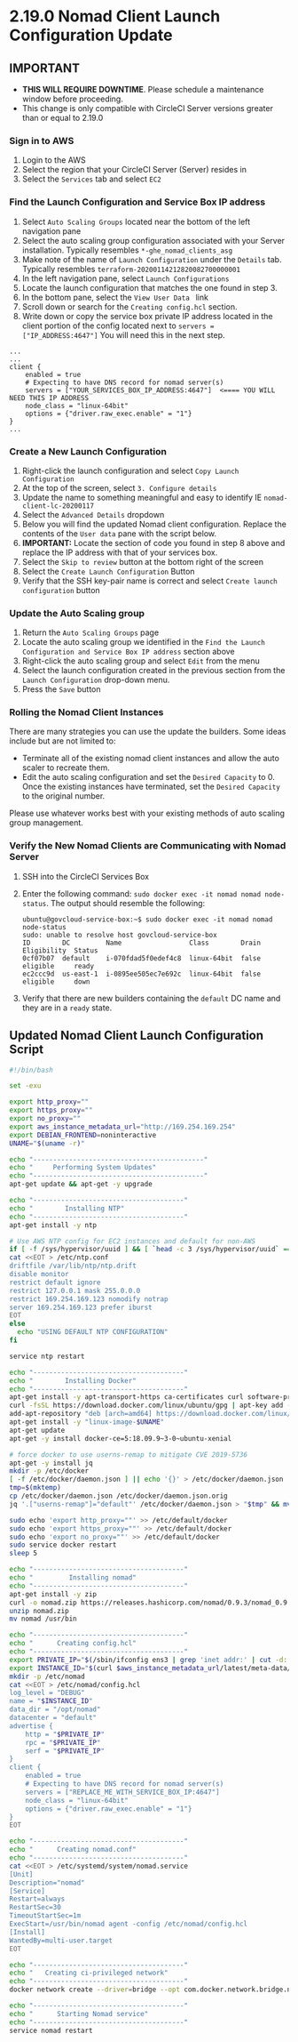 # 2.19.0 Nomad Client Launch Configuration Update

## IMPORTANT

* **THIS WILL REQUIRE DOWNTIME**.  Please schedule a maintenance window before proceeding.  
* This change is only compatible with CircleCI Server versions greater than or equal to 2.19.0 



### Sign in to AWS

1. Login to the AWS
2. Select the region that your CircleCI Server (Server) resides in
3. Select the `Services` tab and select `EC2`



### Find the Launch Configuration and Service Box IP address

1. Select `Auto Scaling Groups` located near the bottom of the left navigation pane
2. Select the auto scaling group configuration associated with your Server installation.  Typically resembles `*-ghe_nomad_clients_asg`
3. Make note of the name of `Launch Configuration` under the `Details` tab.  Typically resembles `terraform-20200114212820082700000001`
4. In the left navigation pane, select `Launch Configurations`
5. Locate the launch configuration that matches the one found in step 3.
6. In the bottom pane, select the `View User Data ` link
7. Scroll down or search for the `Creating config.hcl` section.  
8. Write down or copy the service box private IP address located in the client portion of the config located next to `servers = ["IP_ADDRESS:4647"]` You will need this in the next step.

```
...
...
client {
    enabled = true
    # Expecting to have DNS record for nomad server(s)
    servers = ["YOUR_SERVICES_BOX_IP_ADDRESS:4647"]  <==== YOU WILL NEED THIS IP ADDRESS
    node_class = "linux-64bit"
    options = {"driver.raw_exec.enable" = "1"}
}
...
```



### Create a New Launch Configuration 

1. Right-click the launch configuration and select `Copy Launch Configuration` 
2. At the top of the screen, select `3. Configure details `
3. Update the name to something meaningful and easy to identify IE `nomad-client-lc-20200117`
4. Select the `Advanced Details` dropdown
5. Below you will find the updated Nomad client configuration.  Replace the contents of the `User data` pane with the script below.  
6. **IMPORTANT:** Locate the section of code you found in step 8 above and replace the IP address with that of your services box. 
7. Select the `Skip to review` button at the bottom right of the screen
8. Select the `Create Launch Configuration` Button
9. Verify that the SSH key-pair name is correct and select `Create launch configuration` button



### Update the Auto Scaling group 

1. Return the `Auto Scaling Groups` page
2. Locate the auto scaling group we identified in the `Find the Launch Configuration and Service Box IP address` section above
3. Right-click the auto scaling group and select `Edit` from the menu
4. Select the launch configuration created in the previous section from the `Launch Configuration` drop-down menu.
5. Press the `Save` button



### Rolling the Nomad Client Instances

There are many strategies you can use the update the builders.  Some ideas include but are not limited to:

* Terminate all of the existing nomad client instances and allow the auto scaler to recreate them.
* Edit the auto scaling configuration and set the `Desired Capacity`  to 0.  Once the existing instances have terminated, set the `Desired Capacity` to the original number.

Please use whatever works best with your existing methods of auto scaling group management. 



### Verify the New Nomad Clients are Communicating with Nomad Server

1. SSH into the CircleCI Services Box

2. Enter the following command: `sudo docker exec -it nomad nomad node-status`. The output should resemble the following:

   ```
   ubuntu@govcloud-service-box:~$ sudo docker exec -it nomad nomad node-status
   sudo: unable to resolve host govcloud-service-box
   ID        DC         Name                 Class        Drain  Eligibility  Status
   0cf07b07  default    i-070fdad5f0edef4c8  linux-64bit  false  eligible     ready
   ec2ccc9d  us-east-1  i-0895ee505ec7e692c  linux-64bit  false  eligible     down
   ```

3. Verify that there are new builders containing the `default` DC name and they are in a `ready` state.



## Updated Nomad Client Launch Configuration Script

```bash
#!/bin/bash

set -exu

export http_proxy=""
export https_proxy=""
export no_proxy=""
export aws_instance_metadata_url="http://169.254.169.254"
export DEBIAN_FRONTEND=noninteractive
UNAME="$(uname -r)"

echo "-------------------------------------------"
echo "     Performing System Updates"
echo "-------------------------------------------"
apt-get update && apt-get -y upgrade

echo "--------------------------------------"
echo "        Installing NTP"
echo "--------------------------------------"
apt-get install -y ntp

# Use AWS NTP config for EC2 instances and default for non-AWS
if [ -f /sys/hypervisor/uuid ] && [ `head -c 3 /sys/hypervisor/uuid` == ec2 ]; then
cat <<EOT > /etc/ntp.conf
driftfile /var/lib/ntp/ntp.drift
disable monitor
restrict default ignore
restrict 127.0.0.1 mask 255.0.0.0
restrict 169.254.169.123 nomodify notrap
server 169.254.169.123 prefer iburst
EOT
else
  echo "USING DEFAULT NTP CONFIGURATION"
fi

service ntp restart

echo "--------------------------------------"
echo "        Installing Docker"
echo "--------------------------------------"
apt-get install -y apt-transport-https ca-certificates curl software-properties-common
curl -fsSL https://download.docker.com/linux/ubuntu/gpg | apt-key add -
add-apt-repository "deb [arch=amd64] https://download.docker.com/linux/ubuntu $(lsb_release -cs) stable"
apt-get install -y "linux-image-$UNAME"
apt-get update
apt-get -y install docker-ce=5:18.09.9~3-0~ubuntu-xenial

# force docker to use userns-remap to mitigate CVE 2019-5736
apt-get -y install jq
mkdir -p /etc/docker
[ -f /etc/docker/daemon.json ] || echo '{}' > /etc/docker/daemon.json
tmp=$(mktemp)
cp /etc/docker/daemon.json /etc/docker/daemon.json.orig
jq '.["userns-remap"]="default"' /etc/docker/daemon.json > "$tmp" && mv "$tmp" /etc/docker/daemon.json

sudo echo 'export http_proxy=""' >> /etc/default/docker
sudo echo 'export https_proxy=""' >> /etc/default/docker
sudo echo 'export no_proxy=""' >> /etc/default/docker
sudo service docker restart
sleep 5

echo "--------------------------------------"
echo "         Installing nomad"
echo "--------------------------------------"
apt-get install -y zip
curl -o nomad.zip https://releases.hashicorp.com/nomad/0.9.3/nomad_0.9.3_linux_amd64.zip
unzip nomad.zip
mv nomad /usr/bin

echo "--------------------------------------"
echo "      Creating config.hcl"
echo "--------------------------------------"
export PRIVATE_IP="$(/sbin/ifconfig ens3 | grep 'inet addr:' | cut -d: -f2 | awk '{ print $1}')"
export INSTANCE_ID="$(curl $aws_instance_metadata_url/latest/meta-data/instance-id)"
mkdir -p /etc/nomad
cat <<EOT > /etc/nomad/config.hcl
log_level = "DEBUG"
name = "$INSTANCE_ID"
data_dir = "/opt/nomad"
datacenter = "default"
advertise {
    http = "$PRIVATE_IP"
    rpc = "$PRIVATE_IP"
    serf = "$PRIVATE_IP"
}
client {
    enabled = true
    # Expecting to have DNS record for nomad server(s)
    servers = ["REPLACE_ME_WITH_SERVICE_BOX_IP:4647"]
    node_class = "linux-64bit"
    options = {"driver.raw_exec.enable" = "1"}
}
EOT

echo "--------------------------------------"
echo "      Creating nomad.conf"
echo "--------------------------------------"
cat <<EOT > /etc/systemd/system/nomad.service
[Unit]
Description="nomad"
[Service]
Restart=always
RestartSec=30
TimeoutStartSec=1m
ExecStart=/usr/bin/nomad agent -config /etc/nomad/config.hcl
[Install]
WantedBy=multi-user.target
EOT

echo "--------------------------------------"
echo "   Creating ci-privileged network"
echo "--------------------------------------"
docker network create --driver=bridge --opt com.docker.network.bridge.name=ci-privileged ci-privileged

echo "--------------------------------------"
echo "      Starting Nomad service"
echo "--------------------------------------"
service nomad restart
```


